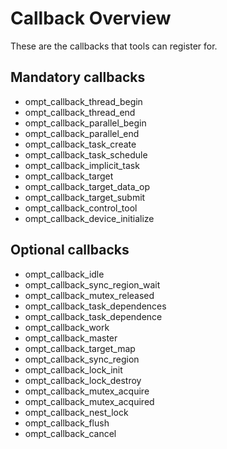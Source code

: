 # Callback Overview

These are the callbacks that tools can register for.

## Mandatory callbacks

- ompt_callback_thread_begin
- ompt_callback_thread_end
- ompt_callback_parallel_begin
- ompt_callback_parallel_end
- ompt_callback_task_create
- ompt_callback_task_schedule
- ompt_callback_implicit_task
- ompt_callback_target
- ompt_callback_target_data_op
- ompt_callback_target_submit
- ompt_callback_control_tool
- ompt_callback_device_initialize

## Optional callbacks

- ompt_callback_idle
- ompt_callback_sync_region_wait
- ompt_callback_mutex_released
- ompt_callback_task_dependences
- ompt_callback_task_dependence
- ompt_callback_work
- ompt_callback_master
- ompt_callback_target_map
- ompt_callback_sync_region
- ompt_callback_lock_init
- ompt_callback_lock_destroy
- ompt_callback_mutex_acquire
- ompt_callback_mutex_acquired
- ompt_callback_nest_lock
- ompt_callback_flush
- ompt_callback_cancel
